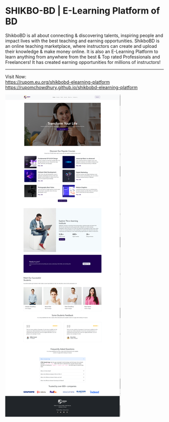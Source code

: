 # SHIKBO-BD | E-Learning Platform of BD

<p>ShikboBD is all about connecting & discovering talents, inspiring people and impact lives with the best teaching and earning opportunities. ShikboBD is an online teaching marketplace, where instructors can create and upload their knowledge & make money online. It is also an E-Learning Platform to learn anything from anywhere from the best & Top rated Professionals and Freelancers! It has created earning opportunities for millions of instructors! </p>

---

Visit Now: <br> https://rupom.eu.org/shikbobd-elearning-platform <br> https://rupomchowdhury.github.io/shikbobd-elearning-platform

![SHIKBO-BD](https://github.com/RupomChowdhury/shikbobd-elearning-platform/blob/main/assests/images/shikbo-bd.png)
